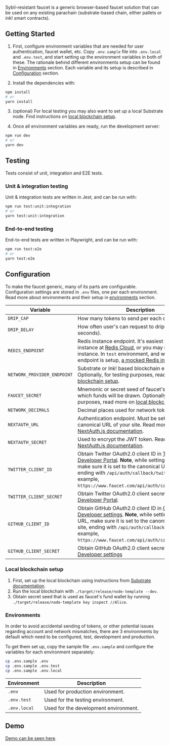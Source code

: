 Sybil-resistant faucet is a generic browser-based faucet solution that can be used on any existing parachain (substrate-based chain, either pallets or ink! smart contracts).

## Getting Started

1. First, configure environment variables that are needed for user authentication, faucet wallet, etc. Copy `.env.sample` file into `.env.local` and `.env.test`, and start setting up the environment variables in both of these. The rationale behind different environments setup can be found in [Environments](#environments) section. Each variable and its setup is described in [Configuration](#configuration) section.

2. Install the dependencies with:

```bash
npm install
# or
yarn install
```

3. (optional) For local testing you may also want to set up a local Substrate node. Find instructions on [local blockchain setup](#local-blockchain-setup).

4. Once all environment variables are ready, run the development server:

```bash
npm run dev
# or
yarn dev
```

## Testing

Tests consist of unit, integration and E2E tests. 

### Unit & integration testing

Unit & integration tests are written in Jest, and can be run with:

```bash
npm run test:unit:integration
# or
yarn test:unit:integration
```

### End-to-end testing

End-to-end tests are written in Playwright, and can be run with:

```bash
npm run test:e2e
# or
yarn test:e2e
```

## Configuration

To make the faucet generic, many of its parts are configurable. Configuration settings are stored in `.env` files, one per each environment. Read more about environments and their setup in [environments](#environments) section.

| Variable | Description | Default |
| ------------- | ------------- | ------------- |
| `DRIP_CAP` | How many tokens to send per each claim. | `0.025` |
| `DRIP_DELAY` | How often user's can request to drip tokens (in seconds). | `86400 seconds (1 day)` |
| `REDIS_ENDPOINT` | Redis instance endpoint. It's easiest to setup Redis instance at [Redis Cloud](https://redis.com/try-free/), or you may run a local instance. In `test` environment, and when no Redis endpoint is setup, [a mocked Redis instance](https://www.npmjs.com/package/ioredis-mock) is used. | *None (mocked instance)* |
| `NETWORK_PROVIDER_ENDPOINT` | Substrate or Ink! based blockchain endpoint. Optionally, for testing purposes, read more on [local blockchain setup](#local-blockchain-setup). | `ws://127.0.0.1:9944` |
| `FAUCET_SECRET` | Mnemonic or secret seed of faucet's wallet from which funds will be drawn. Optionally, for testing purposes, read more on [local blockchain setup](#local-blockchain-setup). | `0xe5be9a509...` |
| `NETWORK_DECIMALS` | Decimal places used for network tokens. | `12` |
| `NEXTAUTH_URL` | Authentication endpoint. Must be set to the canonical URL of your site. Read more on [NextAuth.js documentation](https://next-auth.js.org/configuration/options#nextauth_url). | `http://localhost:3000` |
| `NEXTAUTH_SECRET` | Used to encrypt the JWT token. Read more on [NextAuth.js documentation](https://next-auth.js.org/configuration/options#nextauth_secret). | `set_random_string` |
| `TWITTER_CLIENT_ID` | Obtain Twitter OAuth2.0 client ID in [Twitter Developer Portal](https://developer.twitter.com/). **Note**, while setting callback URL, make sure it is set to the canonical URL of your site, ending with `/api/auth/callback/twitter`. For example, `https://www.faucet.com/api/auth/callback/twitter`. | *Demo client ID* |
| `TWITTER_CLIENT_SECRET` | Obtain Twitter OAuth2.0 client secret in [Twitter Developer Portal](https://developer.twitter.com/). | *Demo client secret* |
| `GITHUB_CLIENT_ID` | Obtain GitHub OAuth2.0 client ID in [GitHub Developer settings](https://github.com/settings/developers/). **Note**, while setting callback URL, make sure it is set to the canonical URL of your site, ending with `/api/auth/callback/github`. For example, `https://www.faucet.com/api/auth/callback/github`. | *Demo client ID* |
| `GITHUB_CLIENT_SECRET` | Obtain GitHub OAuth2.0 client secret in [GitHub Developer settings](https://github.com/settings/developers/) | *Demo client secret* |

### Local blockchain setup

1. First, set up the local blockchain using instructions from [Substrate documentation](https://docs.substrate.io/quick-start/).
2. Run the local blockchain with `./target/release/node-template --dev`.
3. Obtain secret seed that is used as faucet's fund wallet by running ` ./target/release/node-template key inspect //Alice`.

### Environments

In order to avoid accidental sending of tokens, or other potential issues regarding account and network mismatches, there are 3 environments by default which need to be configured, test, development and production. 

To get them set up, copy the sample file `.env.sample` and configure the variables for each environment separately:

```bash
cp .env.sample .env
cp .env.sample .env.test
cp .env.sample .env.local
```

| Environment | Description |
| ------------- | ------------- |
| `.env` | Used for production environment. |
| `.env.test` | Used for the testing environment. |
| `.env.local` | Used for the development environment. |

## Demo

[Demo can be seen here](https://sybil-resistant-substrate-faucet.vercel.app/).
